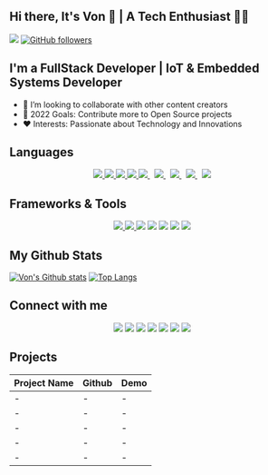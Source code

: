## Hi there, It's Von 👋 | A Tech Enthusiast 🧑‍💻

![](https://komarev.com/ghpvc/?username=vonshirco&style=plastic)
[![GitHub followers](https://img.shields.io/github/followers/vonshirco?style=social&label=Followers&maxAge=2592000)](https://github.com/vonshirco?tab=followers)

## I'm a FullStack Developer | IoT & Embedded Systems Developer

- 👯 I’m looking to collaborate with other content creators
- 🥅 2022 Goals: Contribute more to Open Source projects
- ❤️ Interests: Passionate about Technology and Innovations

## Languages

<p align="center"> 
<!--      -->
    <a href="https://www.python.org" target="_blank"> <img src="https://img.icons8.com/color/48/000000/python.png"/> </a> 
    <a href="https://www.w3.org/html/" target="_blank"> <img src="https://img.icons8.com/color/48/000000/html-5.png"/> </a> 
    <a href="https://www.w3schools.com/css/" target="_blank"> <img src="https://img.icons8.com/color/48/000000/css3.png"/> </a> 
    <a href="https://developer.mozilla.org/en-US/docs/Web/JavaScript" target="_blank"> <img src="https://img.icons8.com/color/48/000000/javascript.png"/> </a>
    <a style="padding-right:8px;" href="https://www.php.net/" target="_blank"> <img src="https://img.icons8.com/color/48/000000/php.png"/> </a>
    <a style="padding-right:8px;" href="https://www.mysql.com/" target="_blank"> <img src="https://img.icons8.com/fluent/50/000000/mysql-logo.png"/> </a>
    <a style="padding-right:8px;" href="https://www.cprogramming.com/" target="_blank"> <img src="https://img.icons8.com/color/48/000000/c-programming.png"/> </a>
    <a style="padding-right:8px;" href="https://www.cplusplus.com/" target="_blank"> <img src="https://img.icons8.com/color/48/000000/c-plus-plus-logo.png"/> </a>
    <a href="https://www.python.org" target="_blank"> <img src="https://img.icons8.com/color/48/000000/java.png"/> </a> 
</p>

## Frameworks & Tools

<p align="center">
    <a href="https://reactjs.org/" target="_blank"> <img src="https://img.icons8.com/color/48/000000/react-native.png"/> </a>
    <a href="https://getbootstrap.com" target="_blank"> <img src="https://img.icons8.com/color/48/000000/bootstrap.png"/> </a>
    <a href="https://aws.amazon.com/"><img src="https://img.icons8.com/color/48/000000/amazon-web-services.png"/></a>
    <a href="https://console.cloud.google.com/"><img src="https://img.icons8.com/color/48/000000/google-cloud.png"/></a>
    <a href="https://www.linux.org/"><img src="https://img.icons8.com/color/48/000000/linux.png"/></a>
    <a href="https://www.arduino.cc/"><img src="https://img.icons8.com/color/48/fff/arduino.png"/></a>
    <a href="https://git-scm.com/"><img src="https://img.icons8.com/color/48/fff/git.png"/></a>
</p>

## My Github Stats

[![Von's Github stats](https://github-readme-stats.vercel.app/api?username=vonshirco&count_private=true&show_icons=true&theme=react&hide_border=true&bg_color=0D1117)](https://github.com/vonshirco/github-readme-stats)
[![Top Langs](https://github-readme-stats.vercel.app/api/top-langs/?username=vonshirco&layout=compact&theme=react&hide_border=true&bg_color=0D1117)](https://github.com/anuraghazra/github-readme-stats)


## Connect with me

<p align="center">
     <a href="https://api.whatsapp.com/send/?phone=255784030683&text&app_absent=0" target="_blank"><img src="https://img.icons8.com/color/48/000000/whatsapp.png"/></a>
    <a href="https://www.linkedin.com/" target="_blank"><img src="https://img.icons8.com/color/48/000000/linkedin.png"/></a>
    <a href="https://twitter.com/" target="_blank"><img src="https://img.icons8.com/fluency/48/000000/twitter.png"></a>
    <a href="https://instagram.com/" target="_blank"><img src="https://img.icons8.com/fluency/48/000000/instagram-new.png"></a>
    <a href="https://www.facebook.com/" target="_blank"><img src="https://img.icons8.com/fluency/48/000000/facebook-new.png"/></a>
    <a href="https://join.slack.com/t/frontendmentor/shared_invite/zt-12n9c8i9i-k0VAj7WkurceDTMppk1hAw" target="_blank"><img src="https://img.icons8.com/color/48/000000/slack-new.png"></a>
    <a href="https://discord.gg/CnZ3hsJwCB" target="_blank"><img src="https://img.icons8.com/color-glass/48/000000/discord-logo.png"/></a>
</p>

## Projects

| Project Name                         | Github                                      | Demo                                                                 |
| -------------------------------------| --------------------------------------------| ---------------------------------------------------------------------|
| -                                    | -                                           | -                                                                    |
| -                                    | -                                           | -                                                                    |
| -                                    | -                                           | -                                                                    |
| -                                    | -                                           | -                                                                    |
| -                                    | -                                           | -                                                                    |
